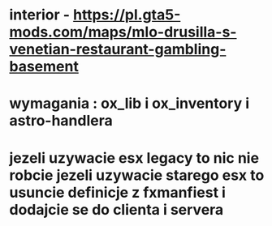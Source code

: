 # interior - https://pl.gta5-mods.com/maps/mlo-drusilla-s-venetian-restaurant-gambling-basement
# wymagania : ox_lib i ox_inventory i astro-handlera
# jezeli uzywacie esx legacy to nic nie robcie jezeli uzywacie starego esx to usuncie definicje z fxmanfiest i dodajcie se do clienta i servera

